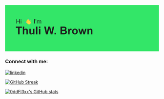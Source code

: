 <img align="center" src="https://github.com/0ddFl3xx/0ddFl3xx/blob/main/header.png" alt="Thuli's banner"/>


<h3 align="left">Connect with me:</h3>
<p align="left">
<a href="https://www.linkedin.com/in/thuli-w-brown-b89771217/ target="_blank"><img align="center" src="https://img.icons8.com/ios-filled/50/FFFFFF/linkedin.png" alt="linkedin" height="30" width="40" /></a>
</p>

[![GitHub Streak](https://github-readme-streak-stats.herokuapp.com/?user=0ddFl3xx)](https://git.io/streak-stats)

[![0ddFl3xx's GitHub stats](https://github-readme-stats.vercel.app/api?username=0ddFl3xx&show_icons=true&theme=tokyonight)](https://github.com/0ddFl3xx/github-readme-stats)
